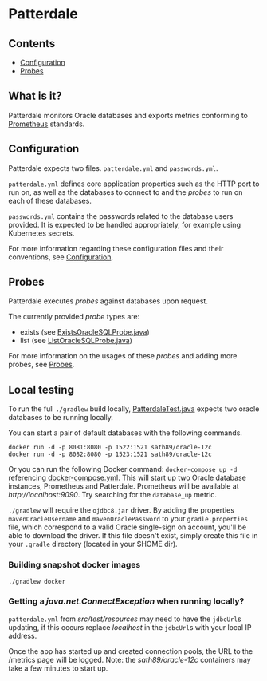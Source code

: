 # Patterdale

## Contents

- [Configuration](configuration.md)
- [Probes](probes.md)

## What is it?

Patterdale monitors Oracle databases and exports metrics conforming to [Prometheus](https://github.com/prometheus/prometheus) standards.

## Configuration

Patterdale expects two files. `patterdale.yml` and `passwords.yml`. 

`patterdale.yml` defines core application properties such as the HTTP port to run on, as well as the databases to connect to and the _probes_ to run on each of these databases.

`passwords.yml` contains the passwords related to the database users provided. It is expected to be handled appropriately, for example using Kubernetes secrets.

For more information regarding these configuration files and their conventions, see [Configuration](configuration.md).

## Probes

Patterdale executes _probes_ against databases upon request.

The currently provided _probe_ types are:

- exists (see [ExistsOracleSQLProbe.java](https://github.com/tjheslin1/Patterdale/blob/master/src/main/java/io/github/tjheslin1/patterdale/metrics/probe/ExistsOracleSQLProbe.java))
- list (see [ListOracleSQLProbe.java](https://github.com/tjheslin1/Patterdale/blob/master/src/main/java/io/github/tjheslin1/patterdale/metrics/probe/ListOracleSQLProbe.java))

For more information on the usages of these _probes_ and adding more probes, see [Probes](probes.md).

## Local testing

To run the full `./gradlew` build locally, [PatterdaleTest.java](https://github.com/tjheslin1/Patterdale/blob/master/src/test/java/endtoend/PatterdaleTest.java)
expects two oracle databases to be running locally.

You can start a pair of default databases with the following commands.
```
docker run -d -p 8081:8080 -p 1522:1521 sath89/oracle-12c
docker run -d -p 8082:8080 -p 1523:1521 sath89/oracle-12c
```

Or you can run the following Docker command: `docker-compose up -d` referencing [docker-compose.yml](https://github.com/tjheslin1/Patterdale/blob/master/docker-compose.yml).
This will start up two Oracle database instances, Prometheus and Patterdale. Prometheus will be available at _http://localhost:9090_. Try searching for the `database_up` metric.

`./gradlew` will require the `ojdbc8.jar` driver. 
By adding the properties `mavenOracleUsername` and `mavenOraclePassword` to your `gradle.properties` file, 
which correspond to a valid Oracle single-sign on account, you'll be able to download the driver. 
If this file doesn't exist, simply create this file in your `.gradle` directory (located in your $HOME dir).

### Building snapshot docker images

```
./gradlew docker
```

### Getting a _java.net.ConnectException_ when running locally?
`patterdale.yml` from _src/test/resources_ may need to have the `jdbcUrl`s updating, if this occurs replace _localhost_ in the `jdbcUrl`s with your local IP address. 



Once the app has started up and created connection pools, the URL to the /metrics page will be logged.
Note: the _sath89/oracle-12c_ containers may take a few minutes to start up.
